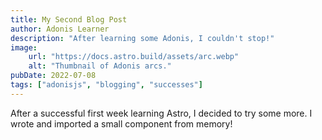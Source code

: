 ```yaml
---
title: My Second Blog Post
author: Adonis Learner
description: "After learning some Adonis, I couldn't stop!"
image:
    url: "https://docs.astro.build/assets/arc.webp"
    alt: "Thumbnail of Adonis arcs."
pubDate: 2022-07-08
tags: ["adonisjs", "blogging", "successes"]
---
```

After a successful first week learning Astro, I decided to try some more. I wrote and imported a small component from memory!